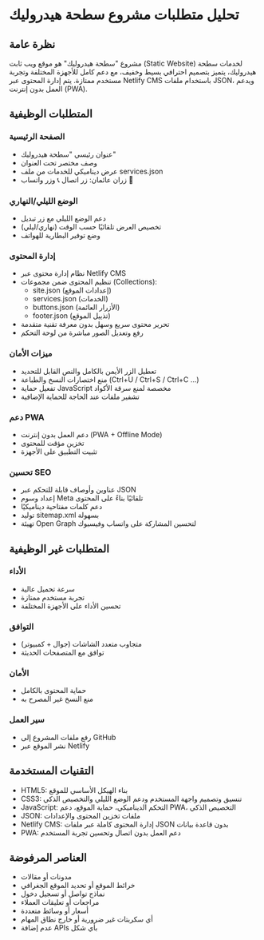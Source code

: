 # تحليل متطلبات مشروع سطحة هيدروليك

## نظرة عامة
مشروع "سطحة هيدروليك" هو موقع ويب ثابت (Static Website) لخدمات سطحة هيدروليك، يتميز بتصميم احترافي بسيط وخفيف، مع دعم كامل للأجهزة المختلفة وتجربة مستخدم ممتازة. يتم إدارة المحتوى عبر Netlify CMS باستخدام ملفات JSON، ويدعم العمل بدون إنترنت (PWA).

## المتطلبات الوظيفية

### الصفحة الرئيسية
- عنوان رئيسي "سطحة هيدروليك"
- وصف مختصر تحت العنوان
- عرض ديناميكي للخدمات من ملف services.json
- زران عائمان: زر اتصال 📞 وزر واتساب 💬

### الوضع الليلي/النهاري
- دعم الوضع الليلي مع زر تبديل
- تخصيص العرض تلقائيًا حسب الوقت (نهاري/ليلي)
- وضع توفير البطارية للهواتف

### إدارة المحتوى
- نظام إدارة محتوى عبر Netlify CMS
- تنظيم المحتوى ضمن مجموعات (Collections):
  * site.json (إعدادات الموقع)
  * services.json (الخدمات)
  * buttons.json (الأزرار العائمة)
  * footer.json (تذييل الموقع)
- تحرير محتوى سريع وسهل بدون معرفة تقنية متقدمة
- رفع وتعديل الصور مباشرة من لوحة التحكم

### ميزات الأمان
- تعطيل الزر الأيمن بالكامل والنص القابل للتحديد
- منع اختصارات النسخ والطباعة (Ctrl+U / Ctrl+S / Ctrl+C ...)
- تفعيل حماية JavaScript مخصصة لمنع سرقة الأكواد
- تشفير ملفات عند الحاجة للحماية الإضافية

### دعم PWA
- دعم العمل بدون إنترنت (PWA + Offline Mode)
- تخزين مؤقت للمحتوى
- تثبيت التطبيق على الأجهزة

### تحسين SEO
- عناوين وأوصاف قابلة للتحكم عبر JSON
- إعداد وسوم Meta تلقائيًا بناءً على المحتوى
- دعم كلمات مفتاحية ديناميكيًا
- توليد sitemap.xml بسهولة
- تهيئة Open Graph لتحسين المشاركة على واتساب وفيسبوك

## المتطلبات غير الوظيفية

### الأداء
- سرعة تحميل عالية
- تجربة مستخدم ممتازة
- تحسين الأداء على الأجهزة المختلفة

### التوافق
- متجاوب متعدد الشاشات (جوال + كمبيوتر)
- توافق مع المتصفحات الحديثة

### الأمان
- حماية المحتوى بالكامل
- منع النسخ غير المصرح به

### سير العمل
- رفع ملفات المشروع إلى GitHub
- نشر الموقع عبر Netlify

## التقنيات المستخدمة
- HTML5: بناء الهيكل الأساسي للموقع
- CSS3: تنسيق وتصميم واجهة المستخدم ودعم الوضع الليلي والتخصيص الذكي
- JavaScript: التحكم الديناميكي، حماية الموقع، دعم PWA، التخصيص الذكي
- JSON: ملفات تخزين المحتوى والإعدادات
- Netlify CMS: إدارة المحتوى كاملة عبر ملفات JSON بدون قاعدة بيانات
- PWA: دعم العمل بدون اتصال وتحسين تجربة المستخدم

## العناصر المرفوضة
- مدونات أو مقالات
- خرائط الموقع أو تحديد الموقع الجغرافي
- نماذج تواصل أو تسجيل دخول
- مراجعات أو تعليقات العملاء
- أسعار أو وسائط متعددة
- أي سكربتات غير ضرورية أو خارج نطاق المهام
- عدم إضافة APIs بأي شكل

